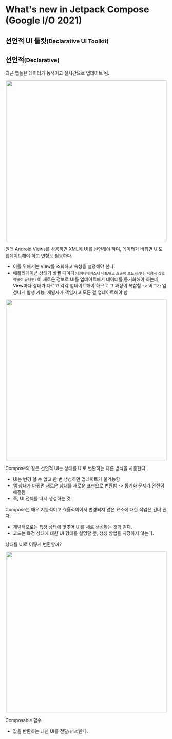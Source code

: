 # What's new in Jetpack Compose (Google I/O 2021)

## 선언적 UI 툴킷<small>(Declarative UI Toolkit)</small>

## 선언적<small>(Declarative)</small>

최근 앱들은 데이터가 동적이고 실시간으로 업데이트 됨.

<p align = 'center'>
<img width = '500' src = 'https://user-images.githubusercontent.com/39554623/128521129-ab2d133b-b3ec-4fb6-8f4c-a7441dad113d.png'>
</p>

원래 Android Views를 사용하면 XML에 UI를 선언해야 하며, 데이터가 바뀌면 UI도 업데이트해야 하고 변형도 필요하다.
- 이를 위해서는 View를 조회하고 속성을 설정해야 한다.
- 애플리케이션 상태가 바뀔 때마다<small>(데이터베이스나 네트워크 호출이 로드되거나, 사용자 상호작용이 끝나면)</small> 이 새로운 정보로 UI를 업데이트해서 데이터를 동기화해야 하는데, View마다 상태가 다르고 각각 업데이트해야 하므로 그 과정이 복잡함 -> 버그가 엄청나게 발생 가능, 개발자가 책임지고 모든 걸 업데이트해야 함

<p align = 'center'>
<img width = '500' src = 'https://user-images.githubusercontent.com/39554623/128525224-cc8efb66-832b-44b8-b803-fafd1a75e614.gif'>
</p>

Compose와 같은 선언적 UI는 상태를 UI로 변환하는 다른 방식을 사용한다.
- UI는 변경 할 수 없고 한 번 생성하면 업데이트가 불가능함
- 앱 상태가 바뀌면 새로운 상태를 새로운 표현으로 변환함 -> 동기화 문제가 완전히 해결됨
- 즉, UI 전체를 다시 생성하는 것

Compose는 매우 지능적이고 효율적이어서 변경되지 않은 요소에 대한 작업은 건너 뛴다.
- 개념적으로는 특정 상태에 맞추어 UI를 새로 생성하는 것과 같다.
- 코드는 특정 상태에 대한 UI 형태를 설명할 뿐, 생성 방법을 지정하지 않는다.
 
상태를 UI로 어떻게 변환할까?

<p align = 'center'>
<img width = '500' src = 'https://user-images.githubusercontent.com/39554623/128526641-503403a2-36c4-48fa-9201-a413f368aa00.png'>
</p>

Composable 함수
- 값을 반환하는 대신 UI를 전달<small>(emit)</small>한다.

